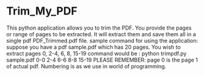 # Trim_My_PDF
This python application allows you to trim the PDF. You provide the pages or range of pages to be extracted. It will extract them and save them all in a single pdf PDF_Trimmed.pdf file.
sample command for using the application: suppose you have a pdf sample.pdf which has 20 pages. You wish to extract pages 0, 2-4, 6, 8, 15-19
command would be : python trimpdf.py sample.pdf 0-0 2-4 6-6 8-8 15-19
PLEASE REMEMBER: page 0 is the page 1 of actual pdf. Numbering is as we use in world of programming.
